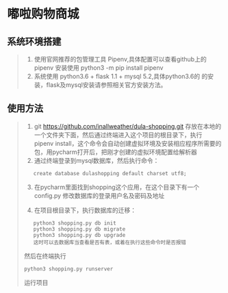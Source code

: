 # 嘟啦购物商城
## 系统环境搭建
> 1. 使用官网推荐的包管理工具 Pipenv,具体配置可以查看github上的pipenv
>    安装使用 python3 -m pip install pipenv
> 2. 系统使用 python3.6 + flask 1.1 + mysql 5.2,具体python3.6的
>    的安装，flask及mysql安装请参照相关官方安装方法。

## 使用方法
> 1. git https://github.com/inallweather/dula-shopping.git
>    存放在本地的一个文件夹下面，然后通过终端进入这个项目的根目录下，执行
>    pipenv install，这个命令会自动创建虚拟环境及安装相应程序所需要的
>    包，用pycharm打开后，把刚才创建的虚拟环境配置给解析器
> 2. 通过终端登录到mysql数据库，然后执行命令：
>```
>    create database dulashopping default charset utf8;
>  ```  
> 3. 在pycharm里面找到shopping这个应用，在这个目录下有一个config.py
>    修改数据库的登录用户名及密码及地址
>
> 4. 在项目根目录下，执行数据库的迁移：
>```
>    python3 shopping.py db init
>    python3 shopping.py db migrate
>    python3 shopping.py db upgrade
>    这时可以去数据库当查看是否有表，或着在执行这些命令时是否报错
> ```
>然后在终端执行
>```
> python3 shopping.py runserver
>```
>运行项目

